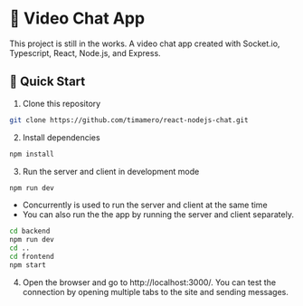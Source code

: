 # 💬 Video Chat App

This project is still in the works.
A video chat app created with Socket.io, Typescript, React, Node.js, and Express.

## 🚀 Quick Start
1. Clone this repository
```sh
git clone https://github.com/timamero/react-nodejs-chat.git
```
2. Install dependencies
```sh
npm install
```
3. Run the server and client in development mode
```sh
npm run dev
```
 - Concurrently is used to run the server and client at the same time
 - You can also run the the app by running the server and client separately.
```sh
cd backend
npm run dev
cd ..
cd frontend
npm start
```

4. Open the browser and go to http://localhost:3000/. You can test the connection by opening multiple tabs to the site and sending messages.

